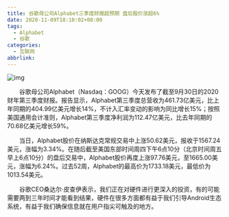 ```yaml
---
title: 谷歌母公司Alphabet三季度财报超预期 盘后股价涨超6%
date: 2020-11-09T18:10:02+08:00
tags:
  - Alphabet
  - 谷歌
categories:
  - 互联网
abbrlink:
---
```


![img](https://cdn.jsdelivr.net/gh/yakeing/Documentation@main/Hexo/images/580c-kcaeqzy2629904.png)

　　谷歌母公司Alphabet（Nasdaq：GOOG）今天发布了截至9月30日的2020财年第三季度财报。报告显示，Alphabet第三季度总营收为461.73亿美元，比上年同期的404.99亿美元增长14%，不计入汇率变动的影响为同比增长15%；按照美国通用会计准则，Alphabet第三季度净利润为112.47亿美元，比去年同期的70.68亿美元增长59%。

　　当日，Alphabet股价在纳斯达克常规交易中上涨50.62美元，报收于1567.24美元，涨幅为3.34%。在随后截至美国东部时间周四下午6点10分（北京时间周五早上6点10分）的盘后交易中，Alphabet股价再度上涨97.76美元，至1665.00美元，涨幅为6.24%。过去52周，Alphabet的最高价为1733.18美元，最低价为1013.54美元。

　　谷歌CEO桑达尔·皮查伊表示，我们正在对硬件进行更深入的投资，有的可能需要两到三年时间才能看到结果，硬件在很多方面都有益于我们引导Android生态系统，有益于我们确保信息就在用户指尖可触及的地方。